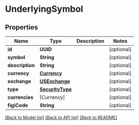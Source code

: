 # UnderlyingSymbol

## Properties
Name | Type | Description | Notes
------------ | ------------- | ------------- | -------------
**id** | **UUID** |  | [optional] 
**symbol** | **String** |  | [optional] 
**description** | **String** |  | [optional] 
**currency** | [**Currency**](Currency.md) |  | [optional] 
**exchange** | [**USExchange**](USExchange.md) |  | [optional] 
**type** | [**SecurityType**](SecurityType.md) |  | [optional] 
**currencies** | [Currency] |  | [optional] 
**figiCode** | **String** |  | [optional] 

[[Back to Model list]](../README.md#models) [[Back to API list]](../README.md#api-endpoints) [[Back to README]](../README.md)


